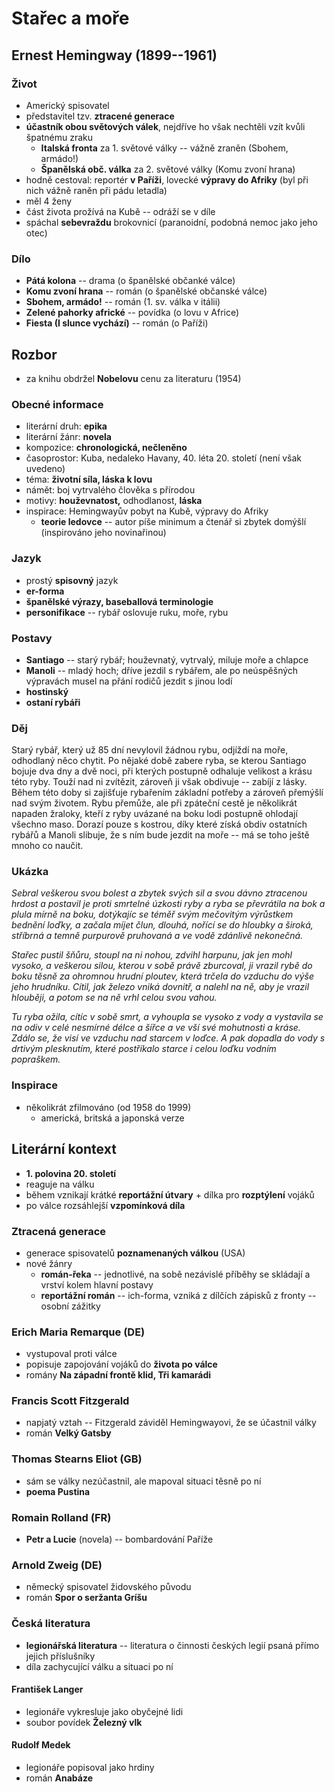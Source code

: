 # Stařec a moře

## Ernest Hemingway (1899--1961)

### Život
- Americký spisovatel
- představitel tzv. **ztracené generace**
- **účastník obou světových válek**, nejdříve ho však nechtěli vzít kvůli špatnému zraku
  - **Italská fronta** za 1. světové války -- vážně zraněn (Sbohem, armádo!)
  - **Španělská obč. válka** za 2. světové války (Komu zvoní hrana)
- hodně cestoval: reportér **v Paříži**, lovecké **výpravy do Afriky** (byl při nich vážně raněn při pádu letadla)
- měl 4 ženy
- část života prožívá na Kubě -- odráží se v díle
- spáchal **sebevraždu** brokovnicí (paranoidní, podobná nemoc jako jeho otec)

### Dílo
- **Pátá kolona** -- drama (o španělské občanké válce)
- **Komu zvoní hrana** -- román (o španělské občanské válce)
- **Sbohem, armádo!** -- román (1. sv. válka v itálii)
- **Zelené pahorky africké** -- povídka (o lovu v Africe)
- **Fiesta (I slunce vychází)** -- román (o Paříži)

## Rozbor
- za knihu obdržel **Nobelovu** cenu za literaturu (1954)

### Obecné informace
- literární druh: **epika**
- literární žánr: **novela**  
- kompozice: **chronologická, nečleněno**
- časoprostor: Kuba, nedaleko Havany, 40. léta 20. století (není však uvedeno)
- téma: **životní síla, láska k lovu**
- námět: boj vytrvalého člověka s přírodou
- motivy: **houževnatost,** odhodlanost, **láska**
- inspirace: Hemingwayův pobyt na Kubě, výpravy do Afriky
  - **teorie ledovce** -- autor píše minimum a čtenář si zbytek domýšlí (inspirováno jeho novinařinou)

### Jazyk
- prostý **spisovný** jazyk
- **er-forma**
- **španělské výrazy, baseballová terminologie**
- **personifikace** -- rybář oslovuje ruku, moře, rybu

### Postavy
- **Santiago** -- starý rybář; houževnatý, vytrvalý, miluje moře a chlapce
- **Manoli** -- mladý hoch; dříve jezdil s rybářem, ale po neúspěšných výpravách musel na přání rodičů jezdit s jinou lodí
- **hostinský**
- **ostaní rybáři**

### Děj
Starý rybář, který už 85 dní nevylovil žádnou rybu, odjíždí na moře, odhodlaný něco chytit. Po nějaké době zabere ryba, se kterou Santiago bojuje dva dny a dvě noci, při kterých postupně odhaluje velikost a krásu této ryby. Touží nad ni zvítězit, zároveň ji však obdivuje -- zabíjí z lásky. Během této doby si zajišťuje rybařením základní potřeby a zároveň přemýšlí nad svým životem. Rybu přemůže, ale při zpáteční cestě je několikrát napaden žraloky, kteří z ryby uvázané na boku lodi postupně ohlodají všechno maso. Dorazí pouze s kostrou, díky které získá obdiv ostatních rybářů a Manoli slibuje, že s ním bude jezdit na moře -- má se toho ještě mnoho co naučit.

### Ukázka
_Sebral veškerou svou bolest a zbytek svých sil a svou dávno ztracenou hrdost a postavil je proti smrtelné úzkosti ryby a ryba se převrátila na bok a plula mírně na boku, dotýkajíc se téměř svým mečovitým výrůstkem bednění loďky, a začala míjet člun, dlouhá, nořící se do hloubky a široká, stříbrná a temně purpurově pruhovaná a ve vodě zdánlivě nekonečná._

_Stařec pustil šňůru, stoupl na ni nohou, zdvihl harpunu, jak jen
mohl vysoko, a veškerou silou, kterou v sobě právě zburcoval, ji
vrazil rybě do boku těsně za ohromnou hrudní ploutev, která trčela
do vzduchu do výše jeho hrudníku. Cítil, jak železo vniká dovnitř,
a nalehl na ně, aby je vrazil hlouběji, a potom se na ně vrhl celou
svou vahou._

_Tu ryba ožila, cítíc v sobě smrt, a vyhoupla se vysoko z vody
a vystavila se na odiv v celé nesmírné délce a šířce a ve vší své
mohutnosti a kráse. Zdálo se, že visí ve vzduchu nad starcem v loďce.
A pak dopadla do vody s drtivým plesknutím, které postříkalo starce
i celou loďku vodním popraškem._

### Inspirace
- několikrát zfilmováno (od 1958 do 1999)
  - americká, britská a japonská verze

## Literární kontext
- **1. polovina 20. století**
- reaguje na válku
- během vznikají krátké **reportážní útvary** + dílka pro **rozptýlení** vojáků
- po válce rozsáhlejší **vzpomínková díla**

### Ztracená generace
- generace spisovatelů **poznamenaných válkou** (USA)
- nové žánry
  - **román-řeka** -- jednotlivé, na sobě nezávislé příběhy se skládají a vrství kolem hlavní postavy
  - **reportážní román** -- ich-forma, vzniká z dílčích zápisků z fronty -- osobní zážitky

### Erich Maria Remarque (DE)
- vystupoval proti válce
- popisuje zapojování vojáků do **života po válce**
-  romány **Na západní frontě klid, Tři kamarádi**

### Francis Scott Fitzgerald
- napjatý vztah -- Fitzgerald záviděl Hemingwayovi, že se účastnil války
- román **Velký Gatsby**

### Thomas Stearns Eliot (GB)
- sám se války nezúčastnil, ale mapoval situaci těsně po ní
- **poema Pustina**

### Romain Rolland (FR)
- **Petr a Lucie** (novela) -- bombardování Paříže

### Arnold Zweig (DE)
- německý spisovatel židovského původu
- román **Spor o seržanta Gríšu**

### Česká literatura
- **legionářská literatura** -- literatura o činnosti českých legií psaná přímo jejich příslušníky
- díla zachycující válku a situaci po ní

#### František Langer
- legionáře vykresluje jako obyčejné lidi
- soubor povídek **Železný vlk**

#### Rudolf Medek
- legionáře popisoval jako hrdiny
- román **Anabáze**
